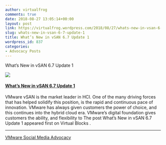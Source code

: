 ```yaml
---
author: virtualfrog
comments: true
date: 2018-08-27 13:05:14+00:00
layout: post
link: https://virtualfrog.wordpress.com/2018/08/27/whats-new-in-vsan-6-7-update-1/
slug: whats-new-in-vsan-6-7-update-1
title: What’s New in vSAN 6.7 Update 1
wordpress_id: 837
categories:
- Advocacy Posts
---
```


What’s New in vSAN 6.7 Update 1

[![](https://d3utlhu53nfcwz.cloudfront.net/171901/cdnImage/article/52e33f95-4508-4dd4-a468-00542e22bcbe/?size=Box320)](http://bit.ly/2Nnyhqy)


#### [What’s New in vSAN 6.7 Update 1](http://bit.ly/2Nnyhqy)


VMware vSAN is the market leader in HCI. One of the many driving forces that has helped solidify this position, is the rapid and continuous pace of innovation. VMware has always given customers the power of choice, and this continues into the hybrid cloud era. VMware’s digital foundation gives customers the ability, and flexibility to The post What’s New in vSAN 6.7 Update 1 appeared first on Virtual Blocks .



* * *



[VMware Social Media Advocacy](http://advocacy.vmware.com)
